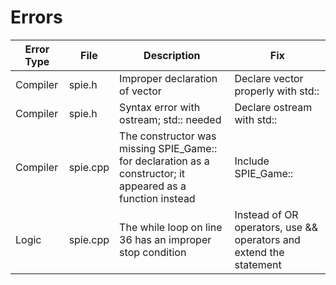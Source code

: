 # Errors
| Error Type | File     | Description                                                                                                 | Fix                                                                |   
|------------|----------|-------------------------------------------------------------------------------------------------------------|--------------------------------------------------------------------|
| Compiler   | spie.h   | Improper declaration of vector                                                                              | Declare vector properly with std::                                 |
| Compiler   | spie.h   | Syntax error with ostream; std:: needed                                                                     | Declare ostream with std::                                         |  
| Compiler   | spie.cpp | The constructor was missing SPIE_Game:: for declaration as a constructor; it appeared as a function instead | Include SPIE_Game::                                                |
| Logic      | spie.cpp | The while loop on line 36 has an improper stop condition                                                    | Instead of OR operators, use && operators and extend the statement |